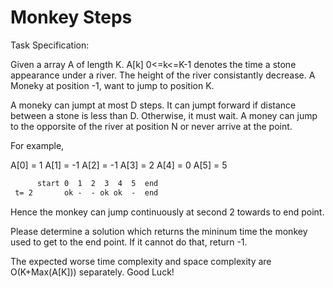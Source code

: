 Monkey Steps
============

Task Specification:

Given a array A of length K. A[k] 0<=k<=K-1 denotes the time a stone appearance under a river. The height of the river consistantly decrease. A Moneky at position -1, want to jump to position K. 

A moneky can jumpt at most D steps. It can jumpt forward if distance between a stone is less than D. Otherwise, it must wait. A money can jump to the opporsite of the river at position N or never arrive at the point.

For example,

A[0] = 1
A[1] = -1
A[2] = -1
A[3] = 2
A[4] = 0
A[5] = 5


``` txt
      start 0  1  2  3  4  5  end 
 t= 2       ok -  - ok ok  -  end 
```

Hence the monkey can jump continuously at second 2 towards to end point.

Please determine a solution which returns the mininum time the monkey used to get to the end point. If it cannot do that, return -1.

The expected worse time complexity and space complexity are O(K+Max(A[K])) separately. Good Luck!
